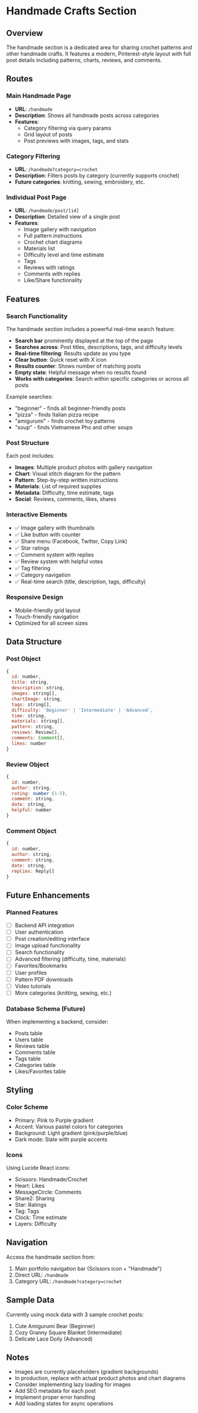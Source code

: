 # Handmade Crafts Section

## Overview
The handmade section is a dedicated area for sharing crochet patterns and other handmade crafts. It features a modern, Pinterest-style layout with full post details including patterns, charts, reviews, and comments.

## Routes

### Main Handmade Page
- **URL**: `/handmade`
- **Description**: Shows all handmade posts across categories
- **Features**:
  - Category filtering via query params
  - Grid layout of posts
  - Post previews with images, tags, and stats

### Category Filtering
- **URL**: `/handmade?category=crochet`
- **Description**: Filters posts by category (currently supports crochet)
- **Future categories**: knitting, sewing, embroidery, etc.

### Individual Post Page
- **URL**: `/handmade/post/[id]`
- **Description**: Detailed view of a single post
- **Features**:
  - Image gallery with navigation
  - Full pattern instructions
  - Crochet chart diagrams
  - Materials list
  - Difficulty level and time estimate
  - Tags
  - Reviews with ratings
  - Comments with replies
  - Like/Share functionality

## Features

### Search Functionality
The handmade section includes a powerful real-time search feature:
- **Search bar** prominently displayed at the top of the page
- **Searches across**: Post titles, descriptions, tags, and difficulty levels
- **Real-time filtering**: Results update as you type
- **Clear button**: Quick reset with X icon
- **Results counter**: Shows number of matching posts
- **Empty state**: Helpful message when no results found
- **Works with categories**: Search within specific categories or across all posts

Example searches:
- "beginner" - finds all beginner-friendly posts
- "pizza" - finds Italian pizza recipe
- "amigurumi" - finds crochet toy patterns
- "soup" - finds Vietnamese Pho and other soups

### Post Structure
Each post includes:
- **Images**: Multiple product photos with gallery navigation
- **Chart**: Visual stitch diagram for the pattern
- **Pattern**: Step-by-step written instructions
- **Materials**: List of required supplies
- **Metadata**: Difficulty, time estimate, tags
- **Social**: Reviews, comments, likes, shares

### Interactive Elements
- ✅ Image gallery with thumbnails
- ✅ Like button with counter
- ✅ Share menu (Facebook, Twitter, Copy Link)
- ✅ Star ratings
- ✅ Comment system with replies
- ✅ Review system with helpful votes
- ✅ Tag filtering
- ✅ Category navigation
- ✅ Real-time search (title, description, tags, difficulty)

### Responsive Design
- Mobile-friendly grid layout
- Touch-friendly navigation
- Optimized for all screen sizes

## Data Structure

### Post Object
```javascript
{
  id: number,
  title: string,
  description: string,
  images: string[],
  chartImage: string,
  tags: string[],
  difficulty: 'Beginner' | 'Intermediate' | 'Advanced',
  time: string,
  materials: string[],
  pattern: string,
  reviews: Review[],
  comments: Comment[],
  likes: number
}
```

### Review Object
```javascript
{
  id: number,
  author: string,
  rating: number (1-5),
  comment: string,
  date: string,
  helpful: number
}
```

### Comment Object
```javascript
{
  id: number,
  author: string,
  comment: string,
  date: string,
  replies: Reply[]
}
```

## Future Enhancements

### Planned Features
- [ ] Backend API integration
- [ ] User authentication
- [ ] Post creation/editing interface
- [ ] Image upload functionality
- [ ] Search functionality
- [ ] Advanced filtering (difficulty, time, materials)
- [ ] Favorites/Bookmarks
- [ ] User profiles
- [ ] Pattern PDF downloads
- [ ] Video tutorials
- [ ] More categories (knitting, sewing, etc.)

### Database Schema (Future)
When implementing a backend, consider:
- Posts table
- Users table
- Reviews table
- Comments table
- Tags table
- Categories table
- Likes/Favorites table

## Styling

### Color Scheme
- Primary: Pink to Purple gradient
- Accent: Various pastel colors for categories
- Background: Light gradient (pink/purple/blue)
- Dark mode: Slate with purple accents

### Icons
Using Lucide React icons:
- Scissors: Handmade/Crochet
- Heart: Likes
- MessageCircle: Comments
- Share2: Sharing
- Star: Ratings
- Tag: Tags
- Clock: Time estimate
- Layers: Difficulty

## Navigation
Access the handmade section from:
1. Main portfolio navigation bar (Scissors icon + "Handmade")
2. Direct URL: `/handmade`
3. Category URL: `/handmade?category=crochet`

## Sample Data
Currently using mock data with 3 sample crochet posts:
1. Cute Amigurumi Bear (Beginner)
2. Cozy Granny Square Blanket (Intermediate)
3. Delicate Lace Doily (Advanced)

## Notes
- Images are currently placeholders (gradient backgrounds)
- In production, replace with actual product photos and chart diagrams
- Consider implementing lazy loading for images
- Add SEO metadata for each post
- Implement proper error handling
- Add loading states for async operations
